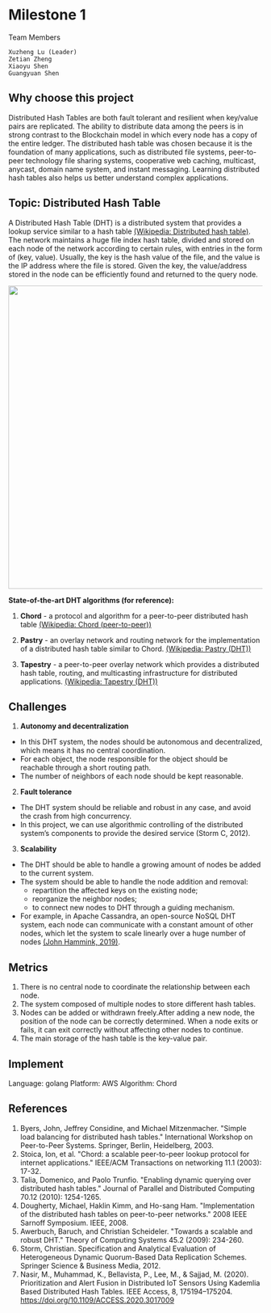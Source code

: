 # Milestone 1

Team Members
```
Xuzheng Lu (Leader)
Zetian Zheng
Xiaoyu Shen
Guangyuan Shen
```
## Why choose this project

Distributed Hash Tables are both fault tolerant and resilient when key/value pairs are replicated. The ability to distribute data among the peers is in strong contrast to the Blockchain model in which every node has a copy of the entire ledger. The distributed hash table was chosen because it is the foundation of many applications, such as distributed file systems, peer-to-peer technology file sharing systems, cooperative web caching, multicast, anycast, domain name system, and instant messaging. Learning distributed hash tables also helps us better understand complex applications.

## Topic: Distributed Hash Table

A Distributed Hash Table (DHT) is a distributed system that provides a lookup service similar to a hash table [(Wikipedia: Distributed hash table)](https://en.wikipedia.org/wiki/Distributed_hash_table?oldformat=true). The network maintains a huge file index hash table, divided and stored on each node of the network according to certain rules, with entries in the form of (key, value). Usually, the key is the hash value of the file, and the value is the IP address where the file is stored. Given the key, the value/address stored in the node can be efficiently found and returned to the query node.

<p align="center">
  <img width="600" src="https://upload.wikimedia.org/wikipedia/commons/thumb/9/98/DHT_en.svg/1000px-DHT_en.svg.png" />
</p>

**State-of-the-art DHT algorithms (for reference):**
1. **Chord** - a protocol and algorithm for a peer-to-peer distributed hash table
[(Wikipedia: Chord (peer-to-peer))](https://en.wikipedia.org/wiki/Chord_(peer-to-peer)?oldformat=true)

2. **Pastry** - an overlay network and routing network for the implementation of a distributed hash table similar to Chord.
[(Wikipedia: Pastry (DHT))](https://en.wikipedia.org/wiki/Pastry_(DHT)?oldformat=true)

3. **Tapestry** - a peer-to-peer overlay network which provides a distributed hash table, routing, and multicasting infrastructure for distributed applications.
[(Wikipedia: Tapestry (DHT))](https://en.wikipedia.org/wiki/Tapestry_(DHT)?oldformat=true)

## Challenges
1. **Autonomy and decentralization**
- In this DHT system, the nodes should be autonomous and decentralized, which means it has no central coordination.
- For each object, the node responsible for the object should be reachable through a short routing path.
- The number of neighbors of each node should be kept reasonable.
2. **Fault tolerance**
- The DHT system should be reliable and robust in any case, and avoid the crash from high concurrency.
- In this project, we can use algorithmic controlling of the distributed system’s components to provide the desired service (Storm C, 2012).

3. **Scalability**
- The DHT should be able to handle a growing amount of nodes be added to the current system.
- The system should be able to handle the node addition and removal:
  - repartition the affected keys on the existing node;
  - reorganize the neighbor nodes;
  - to connect new nodes to DHT through a guiding mechanism.
- For example, in Apache Cassandra, an open-source NoSQL DHT system, each node can communicate with a constant amount of other nodes, which let the system to scale linearly over a huge number of nodes [(John Hammink, 2019)](https://aiven.io/blog/an-introduction-to-apache-cassandra#:~:text=This%20is%20one%20of%20the,and%20data%20centers%20go%20down).

## Metrics

1. There is no central node to coordinate the relationship between each node.
2. The system composed of multiple nodes to store different hash tables.
3. Nodes can be added or withdrawn freely.After adding a new node, the position of the node can be correctly determined. When a node exits or fails, it can exit correctly without affecting other nodes to continue.
4. The main storage of the hash table is the key-value pair.

## Implement

Language: golang
Platform: AWS
Algorithm: Chord

## References
1. Byers, John, Jeffrey Considine, and Michael Mitzenmacher. "Simple load balancing for distributed hash tables." International Workshop on Peer-to-Peer Systems. Springer, Berlin, Heidelberg, 2003.
2. Stoica, Ion, et al. "Chord: a scalable peer-to-peer lookup protocol for internet applications." IEEE/ACM Transactions on networking 11.1 (2003): 17-32.
3. Talia, Domenico, and Paolo Trunfio. "Enabling dynamic querying over distributed hash tables." Journal of Parallel and Distributed Computing 70.12 (2010): 1254-1265.
4. Dougherty, Michael, Haklin Kimm, and Ho-sang Ham. "Implementation of the distributed hash tables on peer-to-peer networks." 2008 IEEE Sarnoff Symposium. IEEE, 2008.
5. Awerbuch, Baruch, and Christian Scheideler. "Towards a scalable and robust DHT." Theory of Computing Systems 45.2 (2009): 234-260.
6. Storm, Christian. Specification and Analytical Evaluation of Heterogeneous Dynamic Quorum-Based Data Replication Schemes. Springer Science & Business Media, 2012.
7. Nasir, M., Muhammad, K., Bellavista, P., Lee, M., & Sajjad, M. (2020). Prioritization and Alert Fusion in Distributed IoT Sensors Using Kademlia Based Distributed Hash Tables. IEEE Access, 8, 175194–175204. https://doi.org/10.1109/ACCESS.2020.3017009
